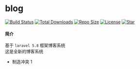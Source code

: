 # blog
[![Build Status](https://travis-ci.org/chiqing85/blog.svg?branch=master)](https://travis-ci.org/chiqing85/blog)
[![Total Downloads](https://img.shields.io/github/downloads/chiqing85/blog/total.svg)](https://img.shields.io/github/downloads/chiqing85/blog/total.svg)
[![Repo Size](https://img.shields.io/github/repo-size/chiqing85/blog.svg)](https://img.shields.io/github/repo-size/chiqing85/blog.svg)
[![License](https://img.shields.io/github/license/chiqing85/blog.svg)](https://img.shields.io/github/license/chiqing85/blog.svg)
[![Star](https://img.shields.io/github/stars/chiqing85/blog.svg?style=social)](https://img.shields.io/github/stars/chiqing85/blog.svg?style=social)
#### 简介
基于 `laravel 5.8` 框架博客系统<br/>
这是全新的博客系统

- 制造冲突 1